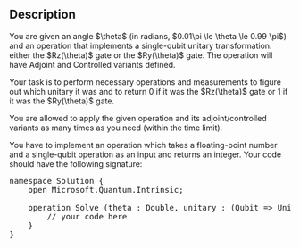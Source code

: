 ## Description

<div><p>You are given an angle $\theta$ (in radians, $0.01\pi \le \theta \le 0.99 \pi$) and an operation that implements a single-qubit unitary transformation: either the $Rz(\theta)$ gate or the $Ry(\theta)$ gate. The operation will have Adjoint and Controlled variants defined.</p><p>Your task is to perform necessary operations and measurements to figure out which unitary it was and to return 0 if it was the $Rz(\theta)$ gate or 1 if it was the $Ry(\theta)$ gate. </p><p>You are allowed to apply the given operation and its adjoint/controlled variants as many times as you need (within the time limit).</p><p>You have to implement an operation which takes a floating-point number and a single-qubit operation as an input and returns an integer. Your code should have the following signature:</p><pre class="verbatim">namespace Solution {<br>    open Microsoft.Quantum.Intrinsic;<br><br>    operation Solve (theta : Double, unitary : (Qubit =&gt; Unit is Adj+Ctl)) : Int {<br>        // your code here<br>    }<br>}</pre></div>

